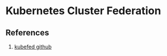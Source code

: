 # Kubernetes Cluster Federation



## References
1. [kubefed github](https://github.com/kubernetes-sigs/kubefed)